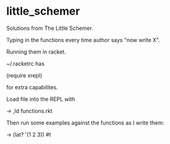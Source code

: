 little_schemer
==============

Solutions from The Little Schemer.


Typing in the functions every time author says "now write X".

Running them in racket.

~/.racketrc has

(require xrepl)

for extra capabilites.

Load file into the REPL with 

-> ,ld functions.rkt

Then run some examples against the functions as I write them:

-> (lat? '(1 2 3))
#t


